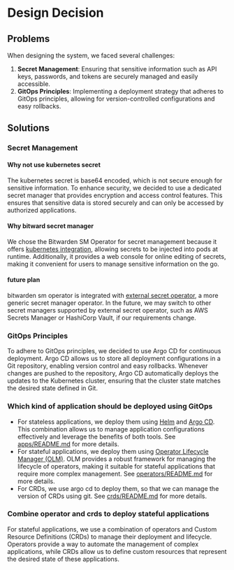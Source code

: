 # Design Decision
## Problems
When designing the system, we faced several challenges:
1. **Secret Management**: Ensuring that sensitive information such as API keys, passwords, and tokens are securely managed and easily accessible.
2. **GitOps Principles**: Implementing a deployment strategy that adheres to GitOps principles, allowing for version-controlled configurations and easy rollbacks.

## Solutions
### Secret Management
#### Why not use kubernetes secret
The kubernetes secret is base64 encoded, which is not secure enough for sensitive information. To enhance security, we decided to use a dedicated secret manager that provides encryption and access control features. This ensures that sensitive data is stored securely and can only be accessed by authorized applications.

#### Why bitward secret manager
We chose the Bitwarden SM Operator for secret management because it offers [kubernetes integration][1], allowing secrets to be injected into pods at runtime. Additionally, it provides a web console for online editing of secrets, making it convenient for users to manage sensitive information on the go.

#### future plan
bitwarden sm operator is integrated with [external secret operator](https://external-secrets.io/), a more generic secret manager operator. In the future, we may switch to other secret managers supported by external secret operator, such as AWS Secrets Manager or HashiCorp Vault, if our requirements change.

### GitOps Principles
To adhere to GitOps principles, we decided to use Argo CD for continuous deployment. Argo CD allows us to store all deployment configurations in a Git repository, enabling version control and easy rollbacks. Whenever changes are pushed to the repository, Argo CD automatically deploys the updates to the Kubernetes cluster, ensuring that the cluster state matches the desired state defined in Git.

### Which kind of application should be deployed using GitOps
- For stateless applications, we deploy them using [Helm](https://helm.sh/) and [Argo CD](https://argo-cd.readthedocs.io/en/stable/). This combination allows us to manage application configurations effectively and leverage the benefits of both tools. See [apps/README.md](../apps/README.md) for more details.
- For stateful applications, we deploy them using [Operator Lifecycle Manager (OLM)](https://olm.operatorframework.io/). OLM provides a robust framework for managing the lifecycle of operators, making it suitable for stateful applications that require more complex management. See [operators/README.md](../operators/README.md) for more details.
- For CRDs, we use argo cd to deploy them, so that we can manage the version of CRDs using git. See [crds/README.md](../crds/README.md) for more details.

### Combine operator and crds to deploy stateful applications
For stateful applications, we use a combination of operators and Custom Resource Definitions (CRDs)
    to manage their deployment and lifecycle. Operators provide a way to automate the management of complex applications, while CRDs allow us to define custom resources that represent the desired state of these applications.
    
[1]: https://bitwarden.com/help/secrets-manager-kubernetes-operator/